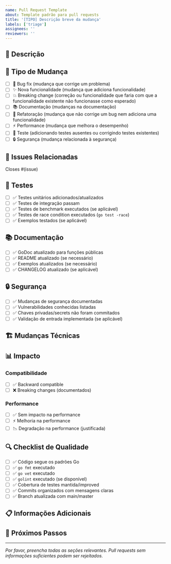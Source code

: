 ```yaml
---
name: Pull Request Template
about: Template padrão para pull requests
title: '[TIPO] Descrição breve da mudança'
labels: ['triage']
assignees: ''
reviewers: ''
---
```


## 📝 Descrição
<!-- Descreva as mudanças feitas e o motivo -->

## 🎯 Tipo de Mudança
- [ ] 🐛 Bug fix (mudança que corrige um problema)
- [ ] ✨ Nova funcionalidade (mudança que adiciona funcionalidade)
- [ ] 💥 Breaking change (correção ou funcionalidade que faria com que a funcionalidade existente não funcionasse como esperado)
- [ ] 📚 Documentação (mudanças na documentação)
- [ ] 🔧 Refatoração (mudança que não corrige um bug nem adiciona uma funcionalidade)
- [ ] ⚡ Performance (mudança que melhora o desempenho)
- [ ] 🧪 Teste (adicionando testes ausentes ou corrigindo testes existentes)
- [ ] 🔒 Segurança (mudança relacionada à segurança)

## 🔗 Issues Relacionadas
<!-- Fecha issues automaticamente -->
Closes #(issue)

## 🧪 Testes
- [ ] ✅ Testes unitários adicionados/atualizados
- [ ] ✅ Testes de integração passam
- [ ] ✅ Testes de benchmark executados (se aplicável)
- [ ] ✅ Testes de race condition executados (`go test -race`)
- [ ] ✅ Exemplos testados (se aplicável)

## 📚 Documentação
- [ ] ✅ GoDoc atualizado para funções públicas
- [ ] ✅ README atualizado (se necessário)
- [ ] ✅ Exemplos atualizados (se necessário)
- [ ] ✅ CHANGELOG atualizado (se aplicável)

## 🔒 Segurança
- [ ] ✅ Mudanças de segurança documentadas
- [ ] ✅ Vulnerabilidades conhecidas listadas
- [ ] ✅ Chaves privadas/secrets não foram commitados
- [ ] ✅ Validação de entrada implementada (se aplicável)

## 🏗️ Mudanças Técnicas
<!-- Descreva mudanças arquiteturais ou técnicas importantes -->

## 📊 Impacto
<!-- Descreva o impacto das mudanças -->

### Compatibilidade
- [ ] ✅ Backward compatible
- [ ] ❌ Breaking changes (documentados)

### Performance
- [ ] ✅ Sem impacto na performance
- [ ] ⚡ Melhoria na performance
- [ ] 📉 Degradação na performance (justificada)

## 🔍 Checklist de Qualidade
- [ ] ✅ Código segue os padrões Go
- [ ] ✅ `go fmt` executado
- [ ] ✅ `go vet` executado
- [ ] ✅ `golint` executado (se disponível)
- [ ] ✅ Cobertura de testes mantida/improved
- [ ] ✅ Commits organizados com mensagens claras
- [ ] ✅ Branch atualizada com main/master

## 📋 Informações Adicionais
<!-- Qualquer informação adicional que possa ajudar os revisores -->

## 🎯 Próximos Passos
<!-- Se aplicável, descreva próximos passos ou dependências -->

---
*Por favor, preencha todas as seções relevantes. Pull requests sem informações suficientes podem ser rejeitados.* 